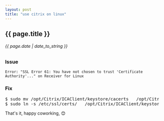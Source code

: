```yaml
---
layout: post
title: "use citrix on linux"
---
```


## {{ page.title }}

###### {{ page.date | date_to_string }}

### Issue

    Error: "SSL Error 61: You have not chosen to trust 'Certificate Authority'..." on Receiver for Linux

### Fix

<pre class="sh_sh">
$ sudo mv /opt/Citrix/ICAClient/keystore/cacerts   /opt/Citrix/ICAClient/keystore/cacerts.bk
$ sudo ln -s /etc/ssl/certs/   /opt/Citrix/ICAClient/keystore/cacerts
</pre>

That's it, happy coworking, &#128522;
